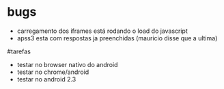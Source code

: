 
# bugs
- carregamento dos iframes está rodando o load do javascript
- apss3 esta com respostas ja preenchidas (mauricio disse que a ultima)

#tarefas
- testar no browser nativo do android
- testar no chrome/android
- testar no android 2.3

